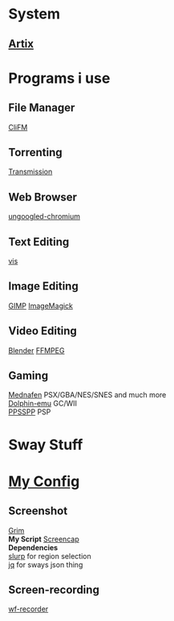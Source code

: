 # System
## [Artix](https://artixlinux.org/)

# Programs i use

## File Manager
[CliFM](https://github.com/leo-arch/clifm)

## Torrenting
[Transmission](https://transmissionbt.com/)

## Web Browser
[ungoogled-chromium](https://github.com/Eloston/ungoogled-chromium)

## Text Editing
[vis](https://github.com/martanne/vis)

## Image Editing
[GIMP](www.gimp.org)
[ImageMagick](https://imagemagick.org/)

## Video Editing
[Blender](www.blender.org)
[FFMPEG](https://ffmpeg.org/)

## Gaming
[Mednafen](https://mednafen.github.io/) PSX/GBA/NES/SNES and much more  
[Dolphin-emu](https://dolphin-emu.org) GC/WII  
[PPSSPP](https://www.ppsspp.org/) PSP

# Sway Stuff

# [My Config](https://github.com/DNDEBUG/my-dotfiles/blob/main/sway/config)

## Screenshot
[Grim](https://sr.ht/~emersion/grim/)  
  **My Script** [Screencap](https://github.com/DNDEBUG/my-dotfiles/blob/main/screencap)  
  **Dependencies**  
  [slurp](https://github.com/emersion/slurp) for region selection  
  [jq](https://stedolan.github.io/jq/) for sways json thing  

## Screen-recording
[wf-recorder](https://github.com/ammen99/wf-recorder)

